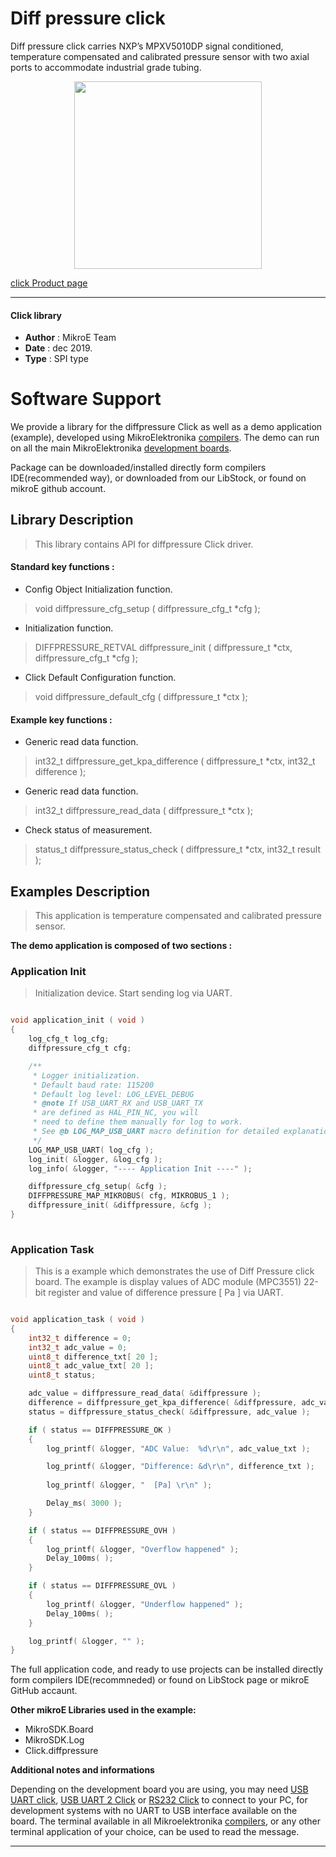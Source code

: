 
# Diff pressure click

Diff pressure click carries NXP’s MPXV5010DP signal conditioned, temperature compensated and calibrated pressure sensor with two axial ports to accommodate industrial grade tubing. 

<p align="center">
  <img src="https://download.mikroe.com/images/click_for_ide/diffpressure_click.png" height=300px>
</p>

[click Product page](https://www.mikroe.com/diff-pressure-click)

---


#### Click library 

- **Author**        : MikroE Team
- **Date**          : dec 2019.
- **Type**          : SPI type


# Software Support

We provide a library for the diffpressure Click 
as well as a demo application (example), developed using MikroElektronika 
[compilers](https://shop.mikroe.com/compilers). 
The demo can run on all the main MikroElektronika [development boards](https://shop.mikroe.com/development-boards).

Package can be downloaded/installed directly form compilers IDE(recommended way), or downloaded from our LibStock, or found on mikroE github account. 

## Library Description

> This library contains API for diffpressure Click driver.

#### Standard key functions :

- Config Object Initialization function.
> void diffpressure_cfg_setup ( diffpressure_cfg_t *cfg ); 
 
- Initialization function.
> DIFFPRESSURE_RETVAL diffpressure_init ( diffpressure_t *ctx, diffpressure_cfg_t *cfg );

- Click Default Configuration function.
> void diffpressure_default_cfg ( diffpressure_t *ctx );


#### Example key functions :

- Generic read data function.
> int32_t diffpressure_get_kpa_difference ( diffpressure_t *ctx, int32_t difference );
 
- Generic read data function.
> int32_t diffpressure_read_data ( diffpressure_t *ctx );

- Check status of measurement.
> status_t diffpressure_status_check ( diffpressure_t *ctx, int32_t result );

## Examples Description
 
> This application is temperature compensated and calibrated pressure sensor.

**The demo application is composed of two sections :**

### Application Init 

> Initialization device. Start sending log via UART.


```c

void application_init ( void )
{
    log_cfg_t log_cfg;
    diffpressure_cfg_t cfg;

    /** 
     * Logger initialization.
     * Default baud rate: 115200
     * Default log level: LOG_LEVEL_DEBUG
     * @note If USB_UART_RX and USB_UART_TX 
     * are defined as HAL_PIN_NC, you will 
     * need to define them manually for log to work. 
     * See @b LOG_MAP_USB_UART macro definition for detailed explanation.
     */
    LOG_MAP_USB_UART( log_cfg );
    log_init( &logger, &log_cfg );
    log_info( &logger, "---- Application Init ----" );

    diffpressure_cfg_setup( &cfg );
    DIFFPRESSURE_MAP_MIKROBUS( cfg, MIKROBUS_1 );
    diffpressure_init( &diffpressure, &cfg );
}
  
```

### Application Task

> This is a example which demonstrates the use of Diff Pressure click board.
              The example is display
              values of ADC module (MPC3551) 22-bit register and
              value of difference pressure [ Pa ] via UART. 

```c

void application_task ( void )
{
    int32_t difference = 0;
    int32_t adc_value = 0;
    uint8_t difference_txt[ 20 ];
    uint8_t adc_value_txt[ 20 ];
    uint8_t status;

    adc_value = diffpressure_read_data( &diffpressure );
    difference = diffpressure_get_kpa_difference( &diffpressure, adc_value );
    status = diffpressure_status_check( &diffpressure, adc_value );

    if ( status == DIFFPRESSURE_OK )
    {
        log_printf( &logger, "ADC Value:  %d\r\n", adc_value_txt );

        log_printf( &logger, "Difference: &d\r\n", difference_txt );
        
        log_printf( &logger, "  [Pa] \r\n" );

        Delay_ms( 3000 );
    }

    if ( status == DIFFPRESSURE_OVH )
    {
        log_printf( &logger, "Overflow happened" );
        Delay_100ms( );
    }

    if ( status == DIFFPRESSURE_OVL )
    {
        log_printf( &logger, "Underflow happened" );
        Delay_100ms( );
    }

    log_printf( &logger, "" );
}  

```
The full application code, and ready to use projects can be  installed directly form compilers IDE(recommneded) or found on LibStock page or mikroE GitHub accaunt.

**Other mikroE Libraries used in the example:** 

- MikroSDK.Board
- MikroSDK.Log
- Click.diffpressure

**Additional notes and informations**

Depending on the development board you are using, you may need 
[USB UART click](https://shop.mikroe.com/usb-uart-click), 
[USB UART 2 Click](https://shop.mikroe.com/usb-uart-2-click) or 
[RS232 Click](https://shop.mikroe.com/rs232-click) to connect to your PC, for 
development systems with no UART to USB interface available on the board. The 
terminal available in all Mikroelektronika 
[compilers](https://shop.mikroe.com/compilers), or any other terminal application 
of your choice, can be used to read the message.



---
